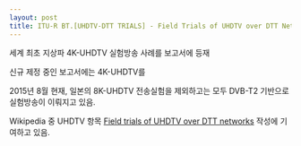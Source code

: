 ```yaml
---
layout: post
title: ITU-R BT.[UHDTV-DTT TRIALS] - Field Trials of UHDTV over DTT Networks
---
```


세계 최초 지상파 4K-UHDTV 실험방송 사례를 보고서에 등재


신규 제정 중인 보고서에는 4K-UHDTV를 


2015년 8월 현재, 일본의 8K-UHDTV 전송실험을 제외하고는 모두 DVB-T2 기반으로 실험방송이 이뤄지고 있음.



Wikipedia 중 UHDTV 항목 [Field trials of UHDTV over DTT networks](https://en.wikipedia.org/wiki/Ultra-high-definition_television#Field_trials_of_UHDTV_over_DTT_networks) 작성에 기여하고 있음.
